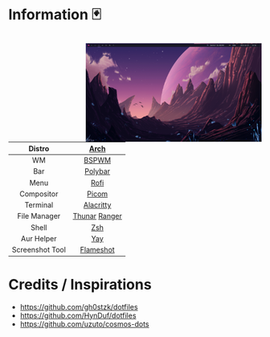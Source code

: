 # Information 🃏

<div style="flex:1; padding: 10px 0px 0px 10px">
    <img src="assets/Screenshot1.png" alt="Rice Showcase" align="right" width="350px">
</div>

|Distro|[Arch](https://archlinux.org/)|
|:---:|:---:|
|WM|[BSPWM](https://github.com/baskerville/bspwm)|
|Bar|[Polybar](https://github.com/polybar/polybar)|
|Menu|[Rofi](https://github.com/davatorium/rofi)|
|Compositor|[Picom](https://archlinux.org/packages/community/x86_64/picom/)|
|Terminal|[Alacritty](https://github.com/alacritty/alacritty)|
|File Manager|[Thunar](https://archlinux.org/packages/extra/x86_64/thunar/) [Ranger](https://github.com/ranger/ranger)|
|Shell|[Zsh](https://archlinux.org/packages/extra/x86_64/zsh/)|
|Aur Helper|[Yay](https://github.com/Jguer/yay)|
|Screenshot Tool|[Flameshot](https://github.com/flameshot-org/flameshot)|

# Credits / Inspirations

- https://github.com/gh0stzk/dotfiles
- https://github.com/HynDuf/dotfiles
- https://github.com/uzuto/cosmos-dots
